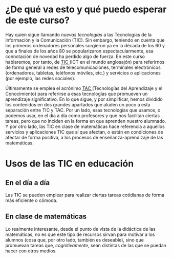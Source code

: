 # ¿De qué va esto y qué puedo esperar de este curso?

Hay quien sigue llamando _nuevas tecnologías_ a las Tecnologías de la Información y la Comunicación \(TIC\). Sin embargo, teniendo en cuenta que los primeros ordenadores personales surgieron ya en la década de los 60 y que a finales de los años 80 se popularizaron espectacularmente, esa connotación de novedad ha perdido algo de fuerza. En este curso hablaremos, por tanto, de [TIC ](https://es.wikipedia.org/wiki/Tecnolog%C3%ADas_de_la_informaci%C3%B3n_y_la_comunicaci%C3%B3n)\(ICT en el mundo anglosajón\) para referirnos de forma general a redes de telecomunicaciones, terminales electrónicos \(ordenadores, tabletas, teléfonos móviles, etc.\) y servicios o aplicaciones \(por ejemplo, las redes sociales\). 

Últimamente se emplea el acrónimo [TAC ](https://es.wikipedia.org/wiki/Tecnolog%C3%ADas_del_aprendizaje_y_el_conocimiento)\(Tecnologías del Aprendizaje y el Conocimiento\) para referirse a esas tecnologías que promueven un aprendizaje significativo. En lo que sigue, y por simplificar, hemos dividido los contenidos en dos grandes apartados que aluden un poco a esta separación entre TIC y TAC. Por un lado, esas tecnologías que usamos, o podemos usar, en el día a día como profesores y que nos facilitan ciertas tareas, pero que no inciden en la forma en que aprenden nuestro alumnado. Y por otro lado, las TIC en clase de matemáticas hace referencia a aquellos servicios y aplicaciones TIC que sí que afectan, o están en condiciones de afectar de forma positiva, a los procesos de enseñanza-aprendizaje de las matemáticas.

# Usos de las TIC en educación

## En el día a día

Las TIC se pueden emplear para realizar ciertas tareas cotidianas de forma más eficiente o cómoda.

## En clase de matemáticas

Lo realmente interesante, desde el punto de vista de la didáctica de las matemáticas, no es que este tipo de recursos sirvan para motivar a los alumnos \(cosa que, por otro lado, también es deseable\), sino que promuevan tareas que, _cognitivamente_, sean distintas de las que se puedan hacer con otros medios.

# 




